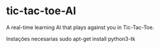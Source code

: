 # tic-tac-toe-AI
A real-time learning AI that plays against you in Tic-Tac-Toe.


Instações necesarias
sudo apt-get install python3-tk
